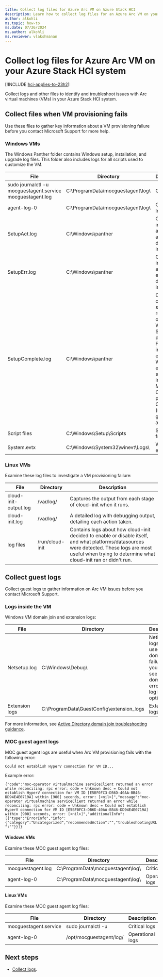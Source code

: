 ```yaml
---
title: Collect log files for Azure Arc VM on Azure Stack HCI
description: Learn how to collect log files for an Azure Arc VM on your Azure Stack HCI system. 
author: alkohli
ms.topic: how-to
ms.date: 07/26/2024
ms.author: alkohli
ms.reviewer: vlakshmanan
---
```


# Collect log files for Azure Arc VM on your Azure Stack HCI system

[!INCLUDE [hci-applies-to-23h2](../../includes/hci-applies-to-23h2.md)]

Collect logs and other files to identify and troubleshoot issues with Arc virtual machines (VMs) in your Azure Stack HCI system.

## Collect files when VM provisioning fails

 Use these files to gather key information about a VM provisioning failure before you contact Microsoft Support for more help.

### Windows VMs

The Windows Panther folder contains Windows setup, installation, and upgrade log files. This folder also includes logs for all scripts used to customize the VM.

| File              | Directory       | Description |
|-------------------|-----------------|-------------|
| sudo journalctl -u mocguestagent.service mocguestagent.log | C:\ProgramData\mocguestagent\log\ | Critical logs |
| agent-log-0 | C:\ProgramData\mocguestagent\log\ | Operational logs |
| SetupAct.log | C:\Windows\panther | Contains information about setup actions during the installation. |
| SetupErr.log | C:\Windows\panther | Contains information about setup errors during the installation. |
| SetupComplete.log | C:\Windows\panther | Contains custom scripts that run during or after the Windows Setup process. For HCI, includes enabling WinRM, enabling ssh, and installing Microsoft On-premises Cloud (MOC) guest agent. |
| Script files | C:\Windows\Setup\Scripts | Scripts from ISO |
| System.evtx | C:\Windows\System32\winevt\Logs\ | Windows event logs |

### Linux VMs

Examine these log files to investigate a VM provisioning failure:

| File              | Directory       | Description |
|-------------------|-----------------|-------------|
| cloud-init-output.log | /var/log/ | Captures the output from each stage of cloud-init when it runs. |
| cloud-init.log | /var/log/ | A detailed log with debugging output, detailing each action taken. |
| log files | /run/cloud-init | Contains logs about how cloud-init decided to enable or disable itself, and what platforms/datasources were detected. These logs are most useful when trying to determine what cloud-init ran or didn't run. |

## Collect guest logs

Collect guest logs to gather information on Arc VM issues before you contact Microsoft Support.

### Logs inside the VM

Windows VM domain join and extension logs:

| File              | Directory       | Description |
|-------------------|-----------------|-------------|
| Netsetup.log | C:\Windows\Debug\ | Netlogon logs are used for domain join failure. If you don't see  a domain join error, this log is optional. |
| Extension logs | C:\ProgramData\GuestConfig\extension_logs | Extension logs |

For more information, see [Active Directory domain join troubleshooting guidance](/troubleshoot/windows-server/active-directory/active-directory-domain-join-troubleshooting-guidance).

### MOC guest agent logs

MOC guest agent logs are useful when Arc VM provisioning fails with the following error:

`Could not establish HyperV connection for VM ID...`

Example error:

`{"code":"moc-operator virtualmachine serviceClient returned an error while reconciling: rpc error: code = Unknown desc = Could not establish HyperV connection for VM ID [E5BF0FC3-DB6D-40AA-BB46-DD94E4E0719A] within [900] seconds, error: [<nil>]","message":"moc-operator virtualmachine serviceClient returned an error while reconciling: rpc error: code = Unknown desc = Could not establish HyperV connection for VM ID [E5BF0FC3-DB6D-40AA-BB46-DD94E4E0719A] within [900] seconds, error: [<nil>]","additionalInfo":[{"type":"ErrorInfo","info":{"category":"Uncategorized","recommendedAction":"","troubleshootingURL":""}}]}`

#### Windows VMs

Examine these MOC guest agent log files:

| File              | Directory       | Description |
|-------------------|-----------------|-------------|
| mocguestagent.log | C:\ProgramData\mocguestagent\log\ | Critical logs |
| agent-log-0 | C:\ProgramData\mocguestagent\log\ | Operational logs |

#### Linux VMs

Examine these MOC guest agent log files:

| File              | Directory       | Description |
|-------------------|-----------------|-------------|
| mocguestagent.service  | sudo journalctl -u | Critical logs |
| agent-log-0 | /opt/mocguestagent/log/ | Operational logs |

## Next steps

- [Collect logs](./collect-logs.md).
